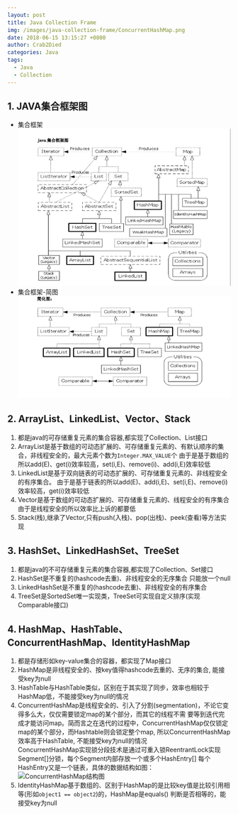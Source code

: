 ```yaml
---
layout: post
title: Java Collection Frame
img: /images/java-collection-frame/ConcurrentHashMap.png
date: 2018-06-15 13:15:27 +0800
author: Crab2Died
categories: Java
tags: 
  - Java
  - Collection
---
```


## 1. JAVA集合框架图  
   - 集合框架
   ![集合框架](https://raw.githubusercontent.com/Crab2died/jdepth/master/src/main/java/com/github/jvm/collections/%E9%9B%86%E5%90%88%E6%A1%86%E6%9E%B6.jpg)
   - 集合框架-简图
   ![集合框架-简图](https://raw.githubusercontent.com/Crab2died/jdepth/master/src/main/java/com/github/jvm/collections/%E9%9B%86%E5%90%88%E6%A1%86%E6%9E%B6-%E7%AE%80%E5%9B%BE.jpg)

## 2. ArrayList、LinkedList、Vector、Stack
  1. 都是java的可存储重复元素的集合容器,都实现了Collection、List接口
  2. ArrayList是基于数组的可动态扩展的、可存储重复元素的、有默认顺序的集合，非线程安全的，最大元素个数为`Integer.MAX_VALUE`个
     由于是基于数组的所以add(E)、get(i)效率较高，set(i,E)、remove(i)、add(i,E)效率较低
  3. LinkedList是基于双向链表的可动态扩展的、可存储重复元素的、非线程安全的有序集合。
     由于是基于链表的所以add(E)、add(i,E)、set(i,E)、remove(i)效率较高，get(i)效率较低
  4. Vector是基于数组的可动态扩展的、可存储重复元素的、线程安全的有序集合
     由于是线程安全的所以效率比上诉的都要低
  5. Stack(栈),继承了Vector,只有push(入栈)、pop(出栈)、peek(查看)等方法实现

## 3. HashSet、LinkedHashSet、TreeSet
  1. 都是java的不可存储重复元素的集合容器,都实现了Collection、Set接口
  2. HashSet是不重复的(hashcode去重)、非线程安全的无序集合
     只能放一个null
  3. LinkedHashSet是不重复的(hashcode去重)、非线程安全的有序集合
  4. TreeSet是SortedSet唯一实现类，TreeSet可实现自定义排序(实现Comparable接口)   

## 4. HashMap、HashTable、ConcurrentHashMap、IdentityHashMap
  1. 都是存储形如key-value集合的容器，都实现了Map接口
  2. HashMap是非线程安全的、按key值得hashcode去重的、无序的集合, 能接受key为null
  3. HashTable与HashTable类似，区别在于其实现了同步，效率也相较于HashMap低，不能接受key为null的情况
  4. ConcurrentHashMap是线程安全的、引入了分割(segmentation)，不论它变得多么大，仅仅需要锁定map的某个部分，而其它的线程不需
     要等到迭代完成才能访问map。简而言之在迭代的过程中，ConcurrentHashMap仅仅锁定map的某个部分，而Hashtable则会锁定整个map,
     所以ConcurrentHashMap效率高于HashTable, 不能接受key为null的情况   
     ConcurrentHashMap实现锁分段技术是通过可重入锁ReentrantLock实现Segment[]分锁，每个Segment内部存放一个或多个HashEntry[]
     每个HashEntry又是一个链表，具体的数据结构如图：  
     ![ConcurrentHashMap结构图](/images/java-collection-frame/ConcurrentHashMap.png)
  5. IdentityHashMap基于数组的、区别于HashMap的是比较key值是比较引用相等(形如`object1 == object2`)的，HashMap是equals()
     判断是否相等的，能接受key为null
